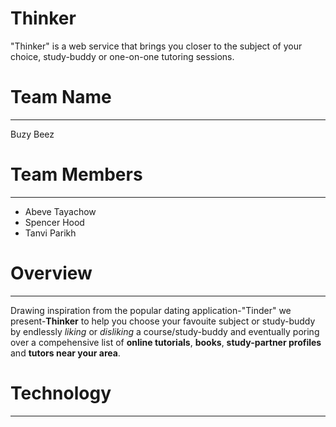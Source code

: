 # Thinker
"Thinker" is a web service that brings you closer to the subject of your choice, study-buddy or one-on-one tutoring sessions.

# Team Name
--------------------
Buzy Beez

# Team Members
-------------------
- Abeve Tayachow
- Spencer Hood
- Tanvi Parikh

# Overview
------------
Drawing inspiration from the popular dating application-"Tinder" we present-**Thinker** to help you choose your favouite subject or study-buddy by endlessly *liking* or *disliking* a course/study-buddy and eventually poring over a compehensive list of **online tutorials**, **books**, **study-partner profiles** and **tutors near your area**.

# Technology
-------------

